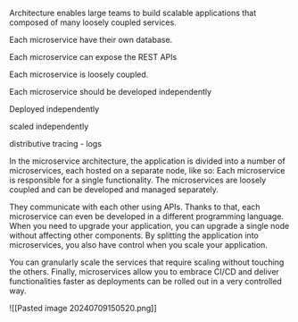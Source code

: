 Architecture enables large teams to build scalable applications that composed of many loosely coupled services.

Each microservice have their own database.

Each microservice can expose the REST APIs

Each microservice is loosely coupled.

Each microservice should be developed independently

Deployed independently

scaled independently

distributive tracing - logs

In the microservice architecture, the application is divided into a number of microservices, each hosted on a separate node, like so: Each microservice is responsible for a single functionality. The microservices are loosely coupled and can be developed and managed separately. 

They communicate with each other using APIs. Thanks to that, each microservice can even be developed in a different programming language. When you need to upgrade your application, you can upgrade a single node without affecting other components. By splitting the application into microservices, you also have control when you scale your application. 

You can granularly scale the services that require scaling without touching the others. Finally, microservices allow you to embrace CI/CD and deliver functionalities faster as deployments can be rolled out in a very controlled way.

![[Pasted image 20240709150520.png]]